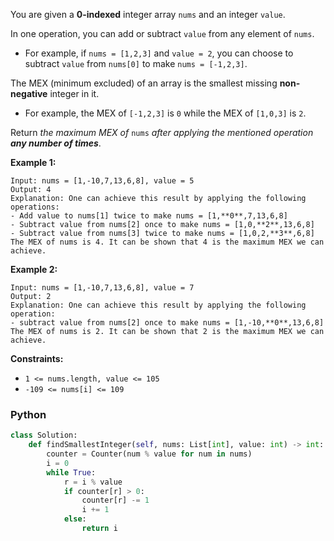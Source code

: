 You are given a  **0-indexed**  integer array  `nums`  and an integer  `value`.

In one operation, you can add or subtract  `value`  from any element of  `nums`.

-   For example, if  `nums = [1,2,3]`  and  `value = 2`, you can choose to subtract  `value`  from  `nums[0]`  to make  `nums = [-1,2,3]`.

The MEX (minimum excluded) of an array is the smallest missing  **non-negative**  integer in it.

-   For example, the MEX of  `[-1,2,3]`  is  `0`  while the MEX of  `[1,0,3]`  is  `2`.

Return  _the maximum MEX of_ `nums` _after applying the mentioned operation  **any number of times**_.

**Example 1:**
```
Input: nums = [1,-10,7,13,6,8], value = 5
Output: 4
Explanation: One can achieve this result by applying the following operations:
- Add value to nums[1] twice to make nums = [1,**0**,7,13,6,8]
- Subtract value from nums[2] once to make nums = [1,0,**2**,13,6,8]
- Subtract value from nums[3] twice to make nums = [1,0,2,**3**,6,8]
The MEX of nums is 4. It can be shown that 4 is the maximum MEX we can achieve.
```

**Example 2:**
```
Input: nums = [1,-10,7,13,6,8], value = 7
Output: 2
Explanation: One can achieve this result by applying the following operation:
- subtract value from nums[2] once to make nums = [1,-10,**0**,13,6,8]
The MEX of nums is 2. It can be shown that 2 is the maximum MEX we can achieve.
```

**Constraints:**

-   `1 <= nums.length, value <= 105`
-   `-109 <= nums[i] <= 109`


### Python
```py
class Solution:
    def findSmallestInteger(self, nums: List[int], value: int) -> int:
        counter = Counter(num % value for num in nums)
        i = 0
        while True:
            r = i % value
            if counter[r] > 0:
                counter[r] -= 1
                i += 1
            else:
                return i
```